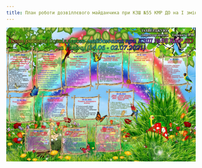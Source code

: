 ```yaml
---
title: План роботи дозвіллєвого майданчика при КЗШ №55 КМР ДО на I зміну (14.06 - 02.06.2021)
---
```


![](image.jpg)
